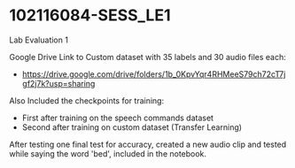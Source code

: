 # 102116084-SESS_LE1
Lab Evaluation 1

Google Drive Link to Custom dataset with 35 labels and 30 audio files each:
* https://drive.google.com/drive/folders/1b_0KpvYqr4RHMeeS79ch72cT7jgf2j7k?usp=sharing

Also Included the checkpoints for training:
* First after training on the speech commands dataset
* Second after training on custom dataset (Transfer Learning)

After testing one final test for accuracy, created a new audio clip and tested
while saying the word 'bed', included in the notebook.
